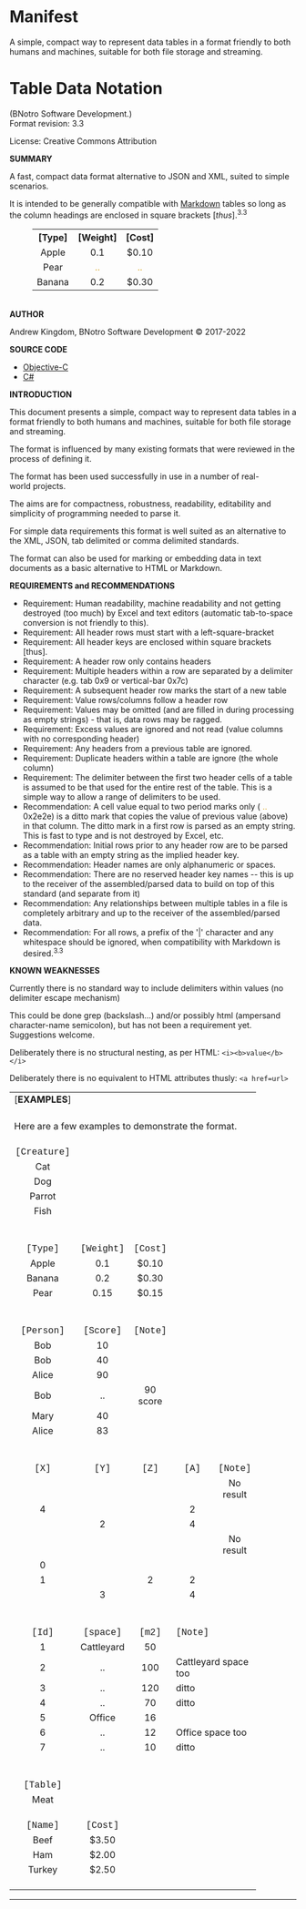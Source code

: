 # Manifest
A simple, compact way to represent data tables in a format friendly to both humans and machines, suitable for both file storage and streaming. 

<h1><strong>Table Data Notation</strong></h1>

<p>(BNotro Software Development.)<br />
Format revision:&nbsp;3.3</p>

<p>License: Creative Commons Attribution​​​​​​</p>

<p><strong>SUMMARY</strong></p>

<p>A fast, compact data format alternative to JSON and XML, suited&nbsp;to simple scenarios.</p>
<p>It is intended to be generally compatible with <a href="https://www.markdownguide.org/extended-syntax/">Markdown</a> tables so long as the column headings are enclosed in square brackets [<em>thus</em>].<sup>3.3</sup></p>

<table border="0" cellpadding="0" cellspacing="0" style="width:433px; margin-left:40px;" width="435">
	<tbody>
		<tr height="21">
			<th height="21" style="height: 21px; text-align: center;">[Type]</th>
			<th style="text-align: center;">[Weight]</th>
			<th style="text-align: center;">[Cost]</th>
		</tr>
		<tr height="21">
			<td height="21" style="height: 21px; text-align: center;">Apple</td>
			<td style="text-align: center;">0.1</td>
			<td style="text-align: center;">$0.10</td>
		</tr>
		<tr height="21">
			<td height="21" style="height: 21px; text-align: center;">Pear</td>
			<td style="text-align: center; color: goldenrod;">..</td>
			<td style="text-align: center; color: goldenrod;">..</td>
		</tr>
		<tr height="21">
			<td height="21" style="height: 21px; text-align: center;">Banana</td>
			<td style="text-align: center;">0.2</td>
			<td style="text-align: center;">$0.30</td>
		</tr>
	</tbody>
</table>

<p><br />
<b>AUTHOR</b></p>

<p>Andrew Kingdom,&nbsp;BNotro Software Development &copy;&nbsp;2017-2022</p>

<p></p>

<p><strong>SOURCE CODE</strong></p>

<ul>
	<li><a href="#objc">Objective-C</a></li>
	<li><a href="#csharp">C#</a></li>
</ul>

<p></p>

<p><strong>INTRODUCTION</strong></p>

<p>This document presents a simple, compact way to represent&nbsp;data tables in a format friendly to both humans and machines,&nbsp;suitable for both file storage and streaming.</p>

<p>The format is influenced by&nbsp;many existing formats that were reviewed in the process of defining it.&nbsp;</p>

<p>The format has been used successfully&nbsp;in use in a number of&nbsp;real-world&nbsp;projects.</p>

<p>The aims are&nbsp;for compactness, robustness, readability, editability and simplicity of programming needed to parse it.</p>

<p>For simple data requirements this format is well suited as an alternative to the XML, JSON, tab delimited&nbsp;or comma delimited&nbsp;standards.</p>

<p>The format can also be used for marking or embedding data in text documents as a basic&nbsp;alternative to HTML or Markdown.</p>

<p></p>

<p><strong>REQUIREMENTS and RECOMMENDATIONS</strong></p>

<ul>
	<li>Requirement: Human readability, machine readability and not getting destroyed (too much) by Excel and text editors (automatic tab-to-space conversion is not friendly to this).</li>
	<li>Requirement: All header rows must start with a left-square-bracket</li>
	<li>Requirement: All header keys are enclosed within square brackets [thus].</li>
	<li>Requirement: A header row only contains headers</li>
	<li>Requirement: Multiple headers within a row are separated by a delimiter character (e.g. tab 0x9 or vertical-bar 0x7c)</li>
	<li>Requirement: A subsequent header row marks the start of a new table</li>
	<li>Requirement: Value rows/columns follow a header row</li>
	<li>Requirement: Values may be omitted (and are filled in during processing as empty strings) - that is, data rows may be ragged.</li>
	<li>Requirement: Excess values are ignored and not read (value columns with no corresponding header)</li>
	<li>Requirement: Any headers from a previous table are ignored.</li>
	<li>Requirement: Duplicate headers within a table are ignore (the whole column)</li>
	<li>Requirement: The delimiter between the first two header cells of a table is assumed to be that used for the entire rest of the table. This is a simple way to allow a range of delimiters to be used.</li>
	<li>Recommendation: A cell value equal to two period marks only (&nbsp;<span style="color: goldenrod;">..</span> 0x2e2e) is a ditto mark that copies the value of previous value (above) in that column. The ditto mark in a first row is parsed as an empty string. This is fast to type and is not destroyed by Excel, etc.</li>
	<li>Recommendation: Initial rows prior to any header row are to be parsed as a table with an empty string as the implied header key.</li>
	<li>Recommendation: Header names are only alphanumeric or spaces.</li>
	<li>Recommendation: There are no reserved header key names -- this is up to the receiver of the assembled/parsed data to build on top of this standard (and separate from it)</li>
	<li>Recommendation: Any relationships between multiple tables in a file is completely arbitrary and up to the receiver of the assembled/parsed data.</li>
	<li>Recommendation: For all rows, a prefix of the '|' character and any whitespace should be ignored, when compatibility with Markdown is desired.<sup>3.3</sup></li>
</ul>

<p></p>

<p><strong>KNOWN WEAKNESSES</strong></p>

<p>Currently there is no standard way to include delimiters within values (no delimiter escape mechanism)</p>

<p>This could be done grep (backslash&hellip;) and/or possibly html (ampersand character-name semicolon), but has not been a requirement yet. Suggestions welcome.</p>

<p>Deliberately there is no structural nesting, as per HTML: <code>&lt;i&gt;&lt;b&gt;value&lt;/b&gt;&lt;/i&gt;</code></p>

<p>Deliberately there is no equivalent to HTML attributes thusly: <code>&lt;a href=url&gt;</code></p>

<p></p>

<p></p>

<table border="0" cellpadding="0" cellspacing="0" style="width: 433px;" width="435">
	<colgroup>
		<col span="5" />
	</colgroup>
	<tbody>
		<tr>
			<td height="21" style="height: 21px; text-align: center;">[<strong>EXAMPLES</strong>]</td>
			<td style="text-align: center;"></td>
			<td style="text-align: center;"></td>
			<td style="text-align: center;"></td>
			<td style="text-align: center;"></td>
		</tr>
		<tr>
			<td colspan="5" height="21" style="height: 21px;"></td>
		</tr>
		<tr>
			<td colspan="5" height="21" style="height: 21px;">Here are a few examples to demonstrate the format.</td>
		</tr>
		<tr>
			<td height="21" style="height: 21px; text-align: center;"></td>
			<td style="text-align: center;"></td>
			<td style="text-align: center;"></td>
			<td style="text-align: center;"></td>
			<td style="text-align: center;"></td>
		</tr>
		<tr>
			<td height="21" style="height: 21px; text-align: center;"><span style="font-family:courier new,courier,monospace;">[Creature]</span></td>
			<td style="text-align: center;"></td>
			<td style="text-align: center;"></td>
			<td style="text-align: center;"></td>
			<td style="text-align: center;"></td>
		</tr>
		<tr height="21">
			<td height="21" style="height: 21px; text-align: center;">Cat</td>
			<td style="text-align: center;"></td>
			<td style="text-align: center;"></td>
			<td style="text-align: center;"></td>
			<td style="text-align: center;"></td>
		</tr>
		<tr height="21">
			<td height="21" style="height: 21px; text-align: center;">Dog</td>
			<td style="text-align: center;"></td>
			<td style="text-align: center;"></td>
			<td style="text-align: center;"></td>
			<td style="text-align: center;"></td>
		</tr>
		<tr height="21">
			<td height="21" style="height: 21px; text-align: center;">Parrot</td>
			<td style="text-align: center;"></td>
			<td style="text-align: center;"></td>
			<td style="text-align: center;"></td>
			<td style="text-align: center;"></td>
		</tr>
		<tr height="21">
			<td height="21" style="height: 21px; text-align: center;">Fish</td>
			<td style="text-align: center;"></td>
			<td style="text-align: center;"></td>
			<td style="text-align: center;"></td>
			<td style="text-align: center;"></td>
		</tr>
		<tr height="21">
			<td height="21" style="height: 21px; text-align: center;"></td>
			<td style="text-align: center;"></td>
			<td style="text-align: center;"></td>
			<td style="text-align: center;"></td>
			<td style="text-align: center;"></td>
		</tr>
		<tr>
			<td height="21" style="height: 21px; text-align: center;"></td>
			<td style="text-align: center;"></td>
			<td style="text-align: center;"></td>
			<td style="text-align: center;"></td>
			<td style="text-align: center;"></td>
		</tr>
		<tr height="21">
			<td height="21" style="height: 21px; text-align: center;"><span style="font-family:courier new,courier,monospace;">[Type]</span></td>
			<td style="text-align: center;"><span style="font-family:courier new,courier,monospace;">[Weight]</span></td>
			<td style="text-align: center;"><span style="font-family:courier new,courier,monospace;">[Cost]</span></td>
			<td style="text-align: center;"></td>
			<td style="text-align: center;"></td>
		</tr>
		<tr height="21">
			<td height="21" style="height: 21px; text-align: center;">Apple</td>
			<td style="text-align: center;">0.1</td>
			<td style="text-align: center;">$0.10</td>
			<td style="text-align: center;"></td>
			<td style="text-align: center;"></td>
		</tr>
		<tr height="21">
			<td height="21" style="height: 21px; text-align: center;">Banana</td>
			<td style="text-align: center;">0.2</td>
			<td style="text-align: center;">$0.30</td>
			<td style="text-align: center;"></td>
			<td style="text-align: center;"></td>
		</tr>
		<tr height="21">
			<td height="21" style="height: 21px; text-align: center;">Pear</td>
			<td style="text-align: center;">0.15</td>
			<td style="text-align: center;">$0.15</td>
			<td style="text-align: center;"></td>
			<td style="text-align: center;"></td>
		</tr>
		<tr height="21">
			<td height="21" style="height: 21px; text-align: center;"></td>
			<td style="text-align: center;"></td>
			<td style="text-align: center;"></td>
			<td style="text-align: center;"></td>
			<td style="text-align: center;"></td>
		</tr>
		<tr height="21">
			<td height="21" style="height: 21px; text-align: center;"></td>
			<td style="text-align: center;"></td>
			<td style="text-align: center;"></td>
			<td style="text-align: center;"></td>
			<td style="text-align: center;"></td>
		</tr>
		<tr height="21">
			<td height="21" style="height: 21px; text-align: center;"><span style="font-family:courier new,courier,monospace;">[Person]</span></td>
			<td style="text-align: center;"><span style="font-family:courier new,courier,monospace;">[Score]</span></td>
			<td style="text-align: center;"><span style="font-family:courier new,courier,monospace;">[Note]</span></td>
			<td style="text-align: center;"></td>
			<td style="text-align: center;"></td>
		</tr>
		<tr height="21">
			<td height="21" style="height: 21px; text-align: center;">Bob</td>
			<td style="text-align: center;">10</td>
			<td style="text-align: center;"></td>
			<td style="text-align: center;"></td>
			<td style="text-align: center;"></td>
		</tr>
		<tr height="21">
			<td height="21" style="height: 21px; text-align: center;">Bob</td>
			<td style="text-align: center;">40</td>
			<td style="text-align: center;"></td>
			<td style="text-align: center;"></td>
			<td style="text-align: center;"></td>
		</tr>
		<tr height="21">
			<td height="21" style="height: 21px; text-align: center;">Alice</td>
			<td style="text-align: center;">90</td>
			<td style="text-align: center;"></td>
			<td style="text-align: center;"></td>
			<td style="text-align: center;"></td>
		</tr>
		<tr height="21">
			<td height="21" style="height: 21px; text-align: center;">Bob</td>
			<td style="text-align: center;">..</td>
			<td style="text-align: center;">90 score</td>
			<td style="text-align: center;"></td>
			<td style="text-align: center;"></td>
		</tr>
		<tr height="21">
			<td height="21" style="height: 21px; text-align: center;">Mary</td>
			<td style="text-align: center;">40</td>
			<td style="text-align: center;"></td>
			<td style="text-align: center;"></td>
			<td style="text-align: center;"></td>
		</tr>
		<tr height="21">
			<td height="21" style="height: 21px; text-align: center;">Alice</td>
			<td style="text-align: center;">83</td>
			<td style="text-align: center;"></td>
			<td style="text-align: center;"></td>
			<td style="text-align: center;"></td>
		</tr>
		<tr>
			<td height="21" style="height: 21px; text-align: center;"></td>
			<td style="text-align: center;"></td>
			<td style="text-align: center;"></td>
			<td style="text-align: center;"></td>
			<td style="text-align: center;"></td>
		</tr>
		<tr height="21">
			<td height="21" style="height: 21px; text-align: center;"></td>
			<td style="text-align: center;"></td>
			<td style="text-align: center;"></td>
			<td style="text-align: center;"></td>
			<td style="text-align: center;"></td>
		</tr>
		<tr height="21">
			<td height="21" style="height: 21px; text-align: center;"><span style="font-family:courier new,courier,monospace;">[X]</span></td>
			<td style="text-align: center;"><span style="font-family:courier new,courier,monospace;">[Y]</span></td>
			<td style="text-align: center;"><span style="font-family:courier new,courier,monospace;">[Z]</span></td>
			<td style="text-align: center;"><span style="font-family:courier new,courier,monospace;">[A]</span></td>
			<td style="text-align: center;"><span style="font-family:courier new,courier,monospace;">[Note]</span></td>
		</tr>
		<tr height="21">
			<td height="21" style="height: 21px; text-align: center;"></td>
			<td style="text-align: center;"></td>
			<td style="text-align: center;"></td>
			<td style="text-align: center;"></td>
			<td style="text-align: center;">No result</td>
		</tr>
		<tr height="21">
			<td height="21" style="height: 21px; text-align: center;">4</td>
			<td style="text-align: center;"></td>
			<td style="text-align: center;"></td>
			<td style="text-align: center;">2</td>
			<td style="text-align: center;"></td>
		</tr>
		<tr height="21">
			<td height="21" style="height: 21px; text-align: center;"></td>
			<td style="text-align: center;">2</td>
			<td style="text-align: center;"></td>
			<td style="text-align: center;">4</td>
			<td style="text-align: center;"></td>
		</tr>
		<tr height="21">
			<td height="21" style="height: 21px; text-align: center;"></td>
			<td style="text-align: center;"></td>
			<td style="text-align: center;"></td>
			<td style="text-align: center;"></td>
			<td style="text-align: center;">No result</td>
		</tr>
		<tr height="21">
			<td height="21" style="height: 21px; text-align: center;">0</td>
			<td style="text-align: center;"></td>
			<td style="text-align: center;"></td>
			<td style="text-align: center;"></td>
			<td style="text-align: center;"></td>
		</tr>
		<tr height="21">
			<td height="21" style="height: 21px; text-align: center;">1</td>
			<td style="text-align: center;"></td>
			<td style="text-align: center;">2</td>
			<td style="text-align: center;">2</td>
			<td style="text-align: center;"></td>
		</tr>
		<tr height="21">
			<td height="21" style="height: 21px; text-align: center;"></td>
			<td style="text-align: center;">3</td>
			<td style="text-align: center;"></td>
			<td style="text-align: center;">4</td>
			<td style="text-align: center;"></td>
		</tr>
		<tr height="21">
			<td height="21" style="height: 21px; text-align: center;"></td>
			<td style="text-align: center;"></td>
			<td style="text-align: center;"></td>
			<td style="text-align: center;"></td>
			<td style="text-align: center;"></td>
		</tr>
		<tr height="21">
			<td height="21" style="height: 21px; text-align: center;"></td>
			<td style="text-align: center;"></td>
			<td style="text-align: center;"></td>
			<td style="text-align: center;"></td>
			<td style="text-align: center;"></td>
		</tr>
		<tr height="21">
			<td height="21" style="height: 21px; text-align: center;"><span style="font-family:courier new,courier,monospace;">[Id]</span></td>
			<td style="text-align: center;"><span style="font-family:courier new,courier,monospace;">[space]</span></td>
			<td style="text-align: center;"><span style="font-family:courier new,courier,monospace;">[m2]</span></td>
			<td style="text-align: center;"><span style="font-family:courier new,courier,monospace;">[Note]</span></td>
			<td style="text-align: center;"></td>
		</tr>
		<tr height="21">
			<td height="21" style="height: 21px; text-align: center;">1</td>
			<td style="text-align: center;">Cattleyard</td>
			<td style="text-align: center;">50</td>
			<td style="text-align: center;"></td>
			<td style="text-align: center;"></td>
		</tr>
		<tr height="21">
			<td height="21" style="height: 21px; text-align: center;">2</td>
			<td style="text-align: center;">..</td>
			<td style="text-align: center;">100</td>
			<td colspan="2">Cattleyard space too</td>
		</tr>
		<tr height="21">
			<td height="21" style="height: 21px; text-align: center;">3</td>
			<td style="text-align: center;">..</td>
			<td style="text-align: center;">120</td>
			<td colspan="2">ditto</td>
		</tr>
		<tr height="21">
			<td height="21" style="height: 21px; text-align: center;">4</td>
			<td style="text-align: center;">..</td>
			<td style="text-align: center;">70</td>
			<td colspan="2">ditto</td>
		</tr>
		<tr height="21">
			<td height="21" style="height: 21px; text-align: center;">5</td>
			<td style="text-align: center;">Office</td>
			<td style="text-align: center;">16</td>
			<td style="text-align: center;"></td>
			<td style="text-align: center;"></td>
		</tr>
		<tr height="21">
			<td height="21" style="height: 21px; text-align: center;">6</td>
			<td style="text-align: center;">..</td>
			<td style="text-align: center;">12</td>
			<td colspan="2">Office space too</td>
		</tr>
		<tr height="21">
			<td height="21" style="height: 21px; text-align: center;">7</td>
			<td style="text-align: center;">..</td>
			<td style="text-align: center;">10</td>
			<td colspan="2">ditto</td>
		</tr>
		<tr height="21">
			<td height="21" style="height: 21px; text-align: center;"></td>
			<td style="text-align: center;"></td>
			<td style="text-align: center;"></td>
			<td style="text-align: center;"></td>
			<td style="text-align: center;"></td>
		</tr>
		<tr>
			<td height="21" style="height: 21px; text-align: center;"></td>
			<td style="text-align: center;"></td>
			<td style="text-align: center;"></td>
			<td style="text-align: center;"></td>
			<td style="text-align: center;"></td>
		</tr>
		<tr height="21">
			<td height="21" style="height: 21px; text-align: center;"><span style="font-family:courier new,courier,monospace;">[Table]</span></td>
			<td style="text-align: center;"></td>
			<td style="text-align: center;"></td>
			<td style="text-align: center;"></td>
			<td style="text-align: center;"></td>
		</tr>
		<tr height="21">
			<td height="21" style="height: 21px; text-align: center;">Meat</td>
			<td style="text-align: center;"></td>
			<td style="text-align: center;"></td>
			<td style="text-align: center;"></td>
			<td style="text-align: center;"></td>
		</tr>
		<tr height="21">
			<td height="21" style="height: 21px; text-align: center;"></td>
			<td style="text-align: center;"></td>
			<td style="text-align: center;"></td>
			<td style="text-align: center;"></td>
			<td style="text-align: center;"></td>
		</tr>
		<tr height="21">
			<td height="21" style="height: 21px; text-align: center;"><span style="font-family:courier new,courier,monospace;">[Name]</span></td>
			<td style="text-align: center;"><span style="font-family:courier new,courier,monospace;">[Cost]</span></td>
			<td style="text-align: center;"></td>
			<td style="text-align: center;"></td>
			<td style="text-align: center;"></td>
		</tr>
		<tr height="21">
			<td height="21" style="height: 21px; text-align: center;">Beef</td>
			<td style="text-align: center;">$3.50</td>
			<td style="text-align: center;"></td>
			<td style="text-align: center;"></td>
			<td style="text-align: center;"></td>
		</tr>
		<tr height="21">
			<td height="21" style="height: 21px; text-align: center;">Ham</td>
			<td style="text-align: center;">$2.00</td>
			<td style="text-align: center;"></td>
			<td style="text-align: center;"></td>
			<td style="text-align: center;"></td>
		</tr>
		<tr height="21">
			<td height="21" style="height: 21px; text-align: center;">Turkey</td>
			<td style="text-align: center;">$2.50</td>
			<td style="text-align: center;"></td>
			<td style="text-align: center;"></td>
			<td style="text-align: center;"></td>
		</tr>
		<tr height="21">
			<td height="21" style="height: 21px; text-align: center;"></td>
			<td style="text-align: center;"></td>
			<td style="text-align: center;"></td>
			<td style="text-align: center;"></td>
			<td style="text-align: center;"></td>
		</tr>
	</tbody>
</table>

<p></p>

<p></p>

<p></p>


---
